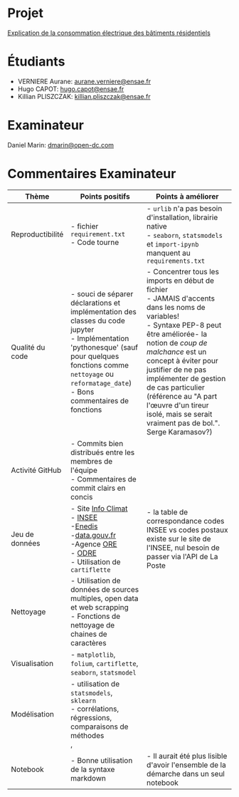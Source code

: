 # Projet

[Explication de la consommation électrique des bâtiments résidentiels](https://github.com/averniere/Projet_Python)

# Étudiants

- VERNIERE Aurane: aurane.verniere@ensae.fr
- Hugo CAPOT: hugo.capot@ensae.fr
- Killian PLISZCZAK: killian.pliszczak@ensae.fr

# Examinateur

Daniel Marin: dmarin@open-dc.com

# Commentaires Examinateur

| Thème            | Points positifs                                                                                                                                                                                                                                                                                                                                                                                                                    | Points à améliorer                                                                                                                                                                                                                                                                                                                                                                 |
|------------------|------------------------------------------------------------------------------------------------------------------------------------------------------------------------------------------------------------------------------------------------------------------------------------------------------------------------------------------------------------------------------------------------------------------------------------|------------------------------------------------------------------------------------------------------------------------------------------------------------------------------------------------------------------------------------------------------------------------------------------------------------------------------------------------------------------------------------|
| Reproductibilité | - fichier `requirement.txt`<br/>- Code tourne                                                                                                                                                                                                                                                                                                                                                                                      | - `urlib` n'a pas besoin d'installation, librairie native<br/>- `seaborn`, `statsmodels` et `import-ipynb` manquent au `requirements.txt`                                                                                                                                                                                                                                          |
| Qualité du code  | - souci de séparer déclarations et implémentation des classes du code jupyter<br/>- Implémentation 'pythonesque' (sauf pour quelques fonctions comme `nettoyage` ou `reformatage_date`)<br/>- Bons commentaires de fonctions                                                                                                                                                                                                       | - Concentrer tous les imports en début de fichier<br/>- JAMAIS d'accents dans les noms de variables!<br/>- Syntaxe PEP-8 peut être améliorée- la notion de *coup de malchance* est un concept à éviter pour justifier de ne pas implémenter de gestion de cas particulier (référence au "A part l'œuvre d'un tireur isolé, mais se serait vraiment pas de bol.". Serge Karamasov?) |
| Activité GitHub  | - Commits bien distribués entre les membres de l'équipe<br/>- Commentaires de commit clairs en concis                                                                                                                                                                                                                                                                                                                              |                                                                                                                                                                                                                                                                                                                                                                                    |
| Jeu de données   | - Site [Info Climat](https://www.infoclimat.fr/stations-meteo/analyses-mensuelles.php?mois=12&annee=2021)<br/>- [INSEE](https://www.insee.fr/fr/statistiques/3677771?sommaire=3677855)<br/>-[Enedis](https://data.enedis.fr/pages/accueil/)<br/>-[data.gouv.fr](https://api.gouv.fr/documentation/api_dpe_logements)<br/>-Agence [ORE](agenceore.fr)<br/>- [ODRE](opendata.reseaux-energies.fr)<br/>- Utilisation de `cartiflette` | - la table de correspondance codes INSEE vs codes postaux existe sur le site de l'INSEE, nul besoin de passer via l'API de La Poste<br/>                                                                                                                                                                                                                                           |
| Nettoyage        | - Utilisation de données de sources multiples, open data et web scrapping<br/>- Fonctions de nettoyage de chaines de caractères                                                                                                                                                                                                                                                                                                    |                                                                                                                                                                                                                                                                                                                                                                                    |
| Visualisation    | - `matplotlib`, `folium`, `cartiflette`, `seaborn`, `statsmodel`                                                                                                                                                                                                                                                                                                                                                                   |                                                                                                                                                                                                                                                                                                                                                                                    |
| Modélisation     | - utilisation de `statsmodels`, `sklearn`<br/>- corrélations, régressions, comparaisons de méthodes<br/>,                                                                                                                                                                                                                                                                                                                          |                                                                                                                                                                                                                                                                                                                                                                                    |
| Notebook         | - Bonne utilisation de la syntaxe markdown                                                                                                                                                                                                                                                                                                                                                                                         | - Il aurait été plus lisible d'avoir l'ensemble de la démarche dans un seul notebook                                                                                                                                                                                                                                                                                               |